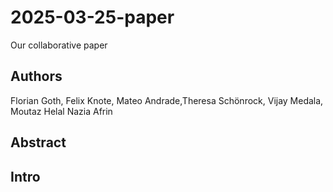 # 2025-03-25-paper
Our collaborative paper

## Authors
Florian Goth, Felix Knote, Mateo Andrade,Theresa Schönrock, Vijay Medala, Moutaz Helal
Nazia Afrin

## Abstract

## Intro

